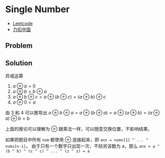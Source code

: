 # Single Number

- [Leetcode](https://leetcode.com/problems/single-number)
- [力扣中国](https://leetcode.cn/problems/single-number)

## Problem

[](desc.md ':include')

## Solution

异或运算

1. $a \oplus a = 0$
2. $a \oplus b = b \oplus a$
3. $a \oplus b \oplus c = a \oplus (b \oplus c) = (a \oplus b) \oplus c$
4. $a \oplus 0 = a$

由 3 和 4 可以推导出 $a \oplus b \oplus a = a \oplus (b \oplus a) = a \oplus (a \oplus b) = (a \oplus a) \oplus b = b$

上面的推论可以理解为 $\oplus$ 跟乘法一样，可以随意交换位置，不影响结果。

如果把题目中所有 `num` 都使用 $\oplus$ 连接起来，即 `ans = nums[1] ^ ... ^ nums[n-1]`。
由于只有一个数字只出现一次，不妨另该数为 a，那么 `ans = a ^ (b ^ b) ^ (c ^ c) ^ ... ^ (z ^ z) = a`

[](solution.cpp ':include :type=code cpp')
